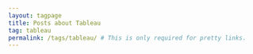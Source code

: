 ```yaml
---
layout: tagpage
title: Posts about Tableau
tag: tableau
permalink: /tags/tableau/ # This is only required for pretty links.
---
```

